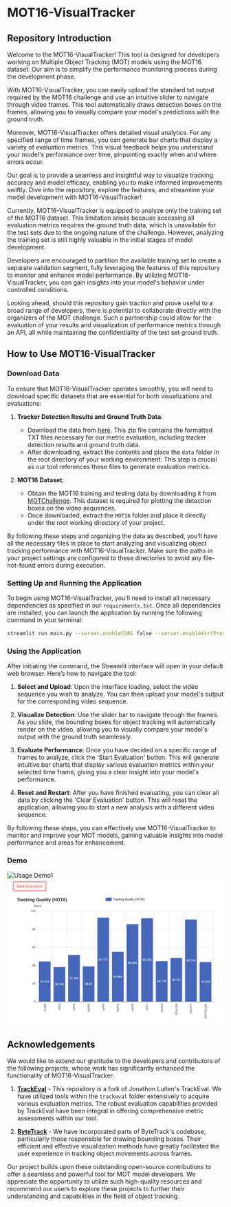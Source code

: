 # MOT16-VisualTracker

## Repository Introduction
Welcome to the MOT16-VisualTracker! This tool is designed for developers working on Multiple Object Tracking (MOT) models using the MOT16 dataset. Our aim is to simplify the performance monitoring process during the development phase.

With MOT16-VisualTracker, you can easily upload the standard txt output required by the MOT16 challenge and use an intuitive slider to navigate through video frames. This tool automatically draws detection boxes on the frames, allowing you to visually compare your model's predictions with the ground truth.

Moreover, MOT16-VisualTracker offers detailed visual analytics. For any specified range of time frames, you can generate bar charts that display a variety of evaluation metrics. This visual feedback helps you understand your model's performance over time, pinpointing exactly when and where errors occur.

Our goal is to provide a seamless and insightful way to visualize tracking accuracy and model efficacy, enabling you to make informed improvements swiftly. Dive into the repository, explore the features, and streamline your model development with MOT16-VisualTracker!

Currently, MOT16-VisualTracker is equipped to analyze only the training set of the MOT16 dataset. This limitation arises because accessing all evaluation metrics requires the ground truth data, which is unavailable for the test sets due to the ongoing nature of the challenge. However, analyzing the training set is still highly valuable in the initial stages of model development.

Developers are encouraged to partition the available training set to create a separate validation segment, fully leveraging the features of this repository to monitor and enhance model performance. By utilizing MOT16-VisualTracker, you can gain insights into your model's behavior under controlled conditions.

Looking ahead, should this repository gain traction and prove useful to a broad range of developers, there is potential to collaborate directly with the organizers of the MOT challenge. Such a partnership could allow for the evaluation of your results and visualization of performance metrics through an API, all while maintaining the confidentiality of the test set ground truth. 


## How to Use MOT16-VisualTracker
### Download Data
To ensure that MOT16-VisualTracker operates smoothly, you will need to download specific datasets that are essential for both visualizations and evaluations:

1. **Tracker Detection Results and Ground Truth Data**:
   - Download the data from [here](https://omnomnom.vision.rwth-aachen.de/data/TrackEval/data.zip). This zip file contains the formatted TXT files necessary for our metric evaluation, including tracker detection results and ground truth data.
   - After downloading, extract the contents and place the `data` folder in the root directory of your working environment. This step is crucial as our tool references these files to generate evaluation metrics.

2. **MOT16 Dataset**:
   - Obtain the MOT16 training and testing data by downloading it from [MOTChallenge](https://motchallenge.net/data/MOT16.zip). This dataset is required for plotting the detection boxes on the video sequences.
   - Once downloaded, extract the `MOT16` folder and place it directly under the root working directory of your project.

By following these steps and organizing the data as described, you’ll have all the necessary files in place to start analyzing and visualizing object tracking performance with MOT16-VisualTracker. Make sure the paths in your project settings are configured to these directories to avoid any file-not-found errors during execution.

### Setting Up and Running the Application
To begin using MOT16-VisualTracker, you'll need to install all necessary dependencies as specified in our `requirements.txt`. Once all dependencies are installed, you can launch the application by running the following command in your terminal:

```bash
streamlit run main.py --server.enableCORS false --server.enableXsrfProtection false
```

### Using the Application
After initiating the command, the Streamlit interface will open in your default web browser. Here’s how to navigate the tool:

1. **Select and Upload**: Upon the interface loading, select the video sequence you wish to analyze. You can then upload your model's output for the corresponding video sequence.

2. **Visualize Detection**: Use the slider bar to navigate through the frames. As you slide, the bounding boxes for object tracking will automatically render on the video, allowing you to visually compare your model's output with the ground truth seamlessly.

3. **Evaluate Performance**: Once you have decided on a specific range of frames to analyze, click the 'Start Evaluation' button. This will generate intuitive bar charts that display various evaluation metrics within your selected time frame, giving you a clear insight into your model's performance.

4. **Reset and Restart**: After you have finished evaluating, you can clear all data by clicking the 'Clear Evaluation' button. This will reset the application, allowing you to start a new analysis with a different video sequence.

By following these steps, you can effectively use MOT16-VisualTracker to monitor and improve your MOT models, gaining valuable insights into model performance and areas for enhancement.

### Demo
![Usage Demo1](Demo/1.png)
![Usage Demo2](Demo/2.png)


## Acknowledgements

We would like to extend our gratitude to the developers and contributors of the following projects, whose work has significantly enhanced the functionality of MOT16-VisualTracker:

1. **[TrackEval](https://github.com/JonathonLuiten/TrackEval)** - This repository is a fork of Jonathon Luiten's TrackEval. We have utilized tools within the `trackeval` folder extensively to acquire various evaluation metrics. The robust evaluation capabilities provided by TrackEval have been integral in offering comprehensive metric assessments within our tool.

2. **[ByteTrack](https://github.com/ifzhang/ByteTrack)** - We have incorporated parts of ByteTrack's codebase, particularly those responsible for drawing bounding boxes. Their efficient and effective visualization methods have greatly facilitated the user experience in tracking object movements across frames.

Our project builds upon these outstanding open-source contributions to offer a seamless and powerful tool for MOT model developers. We appreciate the opportunity to utilize such high-quality resources and recommend our users to explore these projects to further their understanding and capabilities in the field of object tracking.
